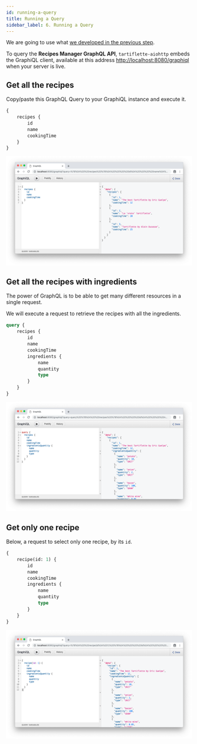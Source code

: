 ```yaml
---
id: running-a-query
title: Running a Query
sidebar_label: 6. Running a Query
---
```


We are going to use what [we developed in the previous step](./write-your-resolvers.md).

To query the **Recipes Manager GraphQL API**, `tartiflette-aiohttp` embeds the GraphiQL client, available at this address [http://localhost:8080/graphiql](http://localhost:8080/graphiql) when your server is live.

## Get all the recipes

Copy/paste this GraphQL Query to your GraphiQL instance and execute it.

```graphql
{
    recipes {
        id
        name
        cookingTime
    }
}
```

![All recipes](/docs/assets/query-all-recipes.png)

## Get all the recipes with ingredients

The power of GraphQL is to be able to get many different resources in a single request.

We will execute a request to retrieve the recipes with all the ingredients.

```graphql
query {
    recipes {
        id
        name
        cookingTime
        ingredients {
            name
            quantity
            type
        }
    }
}
```

![All recipes with ingredients](/docs/assets/query-all-recipes-with-ingredients.png)

## Get only one recipe

Below, a request to select only one recipe, by its `id`.

```graphql
{
    recipe(id: 1) {
        id
        name
        cookingTime
        ingredients {
            name
            quantity
            type
        }
    }
}
```

![Only one recipe](/docs/assets/query-one-recipe.png)
